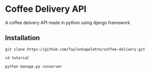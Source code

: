# Coffee Delivery API
 
A coffee delivery API made in python using django framework



## Installation

```console
git clone https://github.com/TaylonSopeletto/coffee-delivery.git
```

```console
cd tutorial
```

```console
python manage.py runserver
```